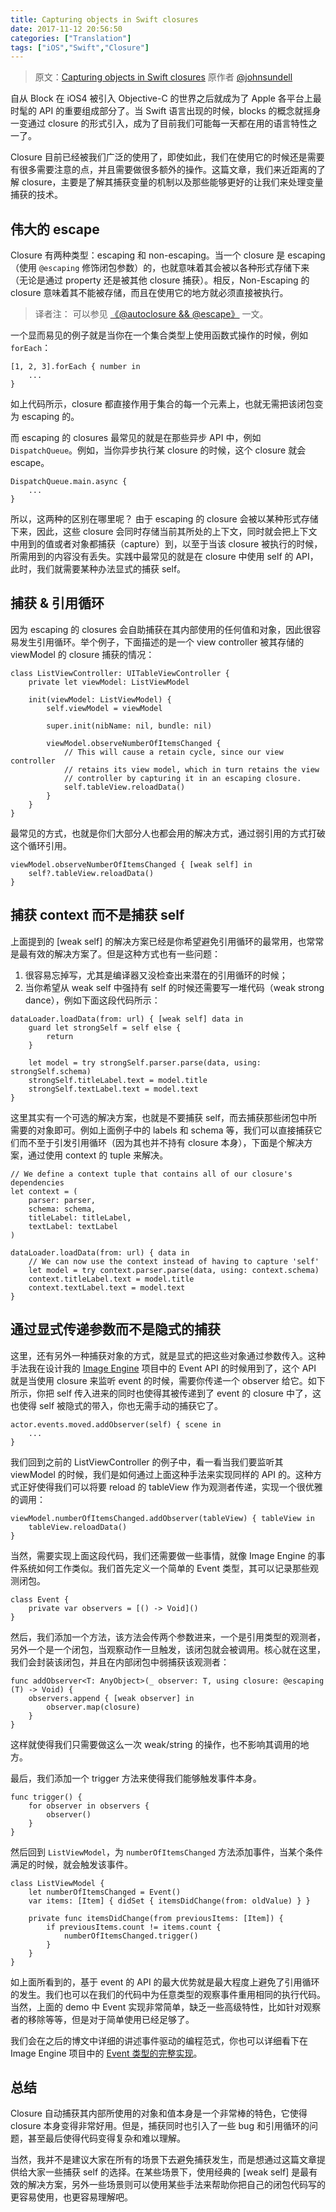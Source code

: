 ```yaml
---
title: Capturing objects in Swift closures
date: 2017-11-12 20:56:50
categories: ["Translation"]
tags: ["iOS","Swift","Closure"]
---
```


> 原文：[Capturing objects in Swift closures](https://www.swiftbysundell.com/posts/capturing-objects-in-swift-closures)
> 原作者 [@johnsundell](https://twitter.com/johnsundell)

自从 Block 在 iOS4 被引入 Objective-C 的世界之后就成为了 Apple 各平台上最时髦的 API 的重要组成部分了。当 Swift 语言出现的时候，blocks 的概念就摇身一变通过 closure 的形式引入，成为了目前我们可能每一天都在用的语言特性之一了。

Closure 目前已经被我们广泛的使用了，即使如此，我们在使用它的时候还是需要有很多需要注意的点，并且需要做很多额外的操作。这篇文章，我们来近距离的了解 closure，主要是了解其捕获变量的机制以及那些能够更好的让我们来处理变量捕获的技术。

## 伟大的 escape

Closure 有两种类型：escaping 和 non-escaping。当一个 closure 是 escaping（使用 `@escaping` 修饰闭包参数）的，也就意味着其会被以各种形式存储下来（无论是通过 property 还是被其他 closure 捕获）。相反，Non-Escaping 的　closure 意味着其不能被存储，而且在使用它的地方就必须直接被执行。

> 译者注： 可以参见 [《@autoclosure && @escape》](http://hechen.info/2017/11/12/autoclosure-escape/) 一文。

一个显而易见的例子就是当你在一个集合类型上使用函数式操作的时候，例如 `forEach`：

```
[1, 2, 3].forEach { number in
    ...
}
```

如上代码所示，closure 都直接作用于集合的每一个元素上，也就无需把该闭包变为 escaping 的。

而 escaping 的 closures 最常见的就是在那些异步 API 中，例如 `DispatchQueue`。例如，当你异步执行某 closure 的时候，这个 closure 就会 escape。

```
DispatchQueue.main.async {
    ...
}
```

所以，这两种的区别在哪里呢？ 由于 escaping 的 closure 会被以某种形式存储下来，因此，这些 closure 会同时存储当前其所处的上下文，同时就会把上下文中用到的值或者对象都捕获（capture）到，以至于当该 closure 被执行的时候，所需用到的内容没有丢失。实践中最常见的就是在 closure 中使用 self 的 API，此时，我们就需要某种办法显式的捕获 self。


## 捕获 & 引用循环

因为 escaping 的 closures 会自助捕获在其内部使用的任何值和对象，因此很容易发生引用循环。举个例子，下面描述的是一个 view controller 被其存储的 viewModel 的 closure 捕获的情况：

```
class ListViewController: UITableViewController {
    private let viewModel: ListViewModel

    init(viewModel: ListViewModel) {
        self.viewModel = viewModel

        super.init(nibName: nil, bundle: nil)

        viewModel.observeNumberOfItemsChanged {
            // This will cause a retain cycle, since our view controller
            // retains its view model, which in turn retains the view
            // controller by capturing it in an escaping closure.
            self.tableView.reloadData()
        }
    }
}
```

最常见的方式，也就是你们大部分人也都会用的解决方式，通过弱引用的方式打破这个循环引用。

```
viewModel.observeNumberOfItemsChanged { [weak self] in
    self?.tableView.reloadData()
}
```


## 捕获 context 而不是捕获 self

上面提到的 [weak self] 的解决方案已经是你希望避免引用循环的最常用，也常常是最有效的解决方案了。但是这种方式也有一些问题：

1. 很容易忘掉写，尤其是编译器又没检查出来潜在的引用循环的时候；
2. 当你希望从 weak self 中强持有 self 的时候还需要写一堆代码（weak strong dance），例如下面这段代码所示：

```
dataLoader.loadData(from: url) { [weak self] data in
    guard let strongSelf = self else {
        return
    }

    let model = try strongSelf.parser.parse(data, using: strongSelf.schema)
    strongSelf.titleLabel.text = model.title
    strongSelf.textLabel.text = model.text
}
```

这里其实有一个可选的解决方案，也就是不要捕获 self，而去捕获那些闭包中所需要的对象即可。例如上面例子中的 labels 和 schema 等，我们可以直接捕获它们而不至于引发引用循环（因为其也并不持有 closure 本身），下面是个解决方案，通过使用 context 的 tuple 来解决。

```
// We define a context tuple that contains all of our closure's dependencies
let context = (
    parser: parser,
    schema: schema,
    titleLabel: titleLabel,
    textLabel: textLabel
)

dataLoader.loadData(from: url) { data in
    // We can now use the context instead of having to capture 'self'
    let model = try context.parser.parse(data, using: context.schema)
    context.titleLabel.text = model.title
    context.textLabel.text = model.text
}
```

## 通过显式传递参数而不是隐式的捕获

这里，还有另外一种捕获对象的方式，就是显式的把这些对象通过参数传入。这种手法我在设计我的 [Image Engine]() 项目中的 Event API 的时候用到了，这个 API 就是当使用 closure 来监听 event 的时候，需要你传递一个 observer 给它。如下所示，你把 self 传入进来的同时也使得其被传递到了 event 的 closure 中了，这也使得 self 被隐式的带入，你也无需手动的捕获它了。

```
actor.events.moved.addObserver(self) { scene in
    ...
}
```

我们回到之前的 ListViewController 的例子中，看一看当我们要监听其 viewModel 的时候，我们是如何通过上面这种手法来实现同样的 API 的。这种方式正好使得我们可以将要 reload 的 tableView 作为观测者传递，实现一个很优雅的调用：

```
viewModel.numberOfItemsChanged.addObserver(tableView) { tableView in
    tableView.reloadData()
}
```

当然，需要实现上面这段代码，我们还需要做一些事情，就像 Image Engine 的事件系统如何工作类似。我们首先定义一个简单的 Event 类型，其可以记录那些观测闭包。

```
class Event {
    private var observers = [() -> Void]()
}
```

然后，我们添加一个方法，该方法会传两个参数进来，一个是引用类型的观测者，另外一个是一个闭包，当观察动作一旦触发，该闭包就会被调用。核心就在这里，我们会封装该闭包，并且在内部闭包中弱捕获该观测者：

```
func addObserver<T: AnyObject>(_ observer: T, using closure: @escaping (T) -> Void) {
    observers.append { [weak observer] in
        observer.map(closure)
    }
}
```

这样就使得我们只需要做这么一次 weak/string 的操作，也不影响其调用的地方。

最后，我们添加一个 trigger 方法来使得我们能够触发事件本身。

```
func trigger() {
    for observer in observers {
        observer()
    }
}
```

然后回到 `ListViewModel`，为 `numberOfItemsChanged` 方法添加事件，当某个条件满足的时候，就会触发该事件。

```
class ListViewModel {
    let numberOfItemsChanged = Event()
    var items: [Item] { didSet { itemsDidChange(from: oldValue) } }

    private func itemsDidChange(from previousItems: [Item]) {
        if previousItems.count != items.count {
            numberOfItemsChanged.trigger()
        }
    }
}
```

如上面所看到的，基于 event 的 API 的最大优势就是最大程度上避免了引用循环的发生。我们也可以在我们的代码中为任意类型的观察事件重用相同的执行代码。当然，上面的 demo 中 Event 实现非常简单，缺乏一些高级特性，比如针对观察者的移除等等，但是对于简单使用已经足够了。

我们会在之后的博文中详细的讲述事件驱动的编程范式，你也可以详细看下在 Image Engine 项目中的 [Event 类型的完整实现](https://github.com/JohnSundell/ImagineEngine/blob/master/Sources/Core/API/Event.swift)。


## 总结

Closure 自动捕获其内部所使用的对象和值本身是一个非常棒的特色，它使得 closure 本身变得非常好用。但是，捕获同时也引入了一些 bug 和引用循环的问题，甚至最后使得代码变得复杂和难以理解。

当然，我并不是建议大家在所有的场景下去避免捕获发生，而是想通过这篇文章提供给大家一些捕获 self 的选择。在某些场景下，使用经典的 [weak self] 是最有效的解决方案，另外一些场景则可以使用某些手法来帮助你把自己的闭包代码写的更容易使用，也更容易理解吧。

